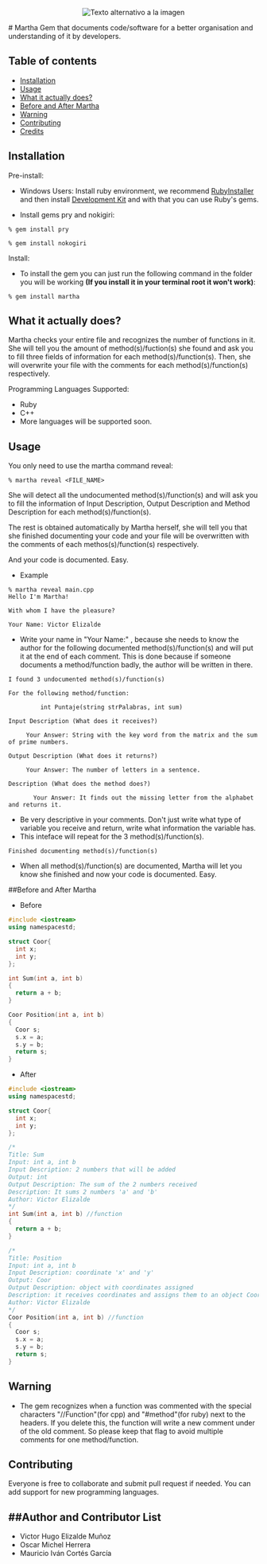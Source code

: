 <p align="center"> <IMG SRC="http://orig13.deviantart.net/da3a/f/2016/241/7/3/147240327271421_by_sirgalahad31416-dafpy5d.png" ALT="Texto alternativo a la imagen"></p>
# Martha
Gem that documents code/software for a better organisation and understanding of it by developers.

## Table of contents
- [Installation](#installation)
- [Usage](#usage)
- [What it actually does?](#what-it-actually-does)
- [Before and After Martha](#before-and-after-martha)
- [Warning](#warning)
- [Contributing](#contributing)
- [Credits](#author-and-contributor-list)

## Installation
Pre-install:
- Windows Users: Install ruby environment, we recommend [RubyInstaller](http://rubyinstaller.org/downloads/) and then install [Development Kit](https://github.com/oneclick/rubyinstaller/wiki/Development-Kit) and with that you can use Ruby's gems.

- Install gems pry and nokigiri:
```console
% gem install pry
```
```console
% gem install nokogiri
```
Install:
- To install the gem you can just run the following command in the folder you will be working **(If you install it in your terminal root it won't work)**:

```console
% gem install martha
```
## What it actually does?

Martha checks your entire file and recognizes the number of functions in it. She will tell you the amount of method(s)/fuction(s) she found and ask you to fill three fields of information for each method(s)/function(s). Then, she will overwrite your file with the comments for each method(s)/function(s) respectively.

Programming Languages Supported:
- Ruby
- C++
- More languages will be supported soon.

## Usage

You only need to use the martha command reveal:

```console
% martha reveal <FILE_NAME>
```

She will detect all the undocumented method(s)/function(s) and will ask you to fill the information of Input Description, Output Description and Method Description for each method(s)/function(s). 

The rest is obtained automatically by Martha herself, she will tell you that she finished documenting your code and your file will be overwritten with the comments of each methos(s)/function(s) respectively. 

And your code is documented. Easy.

- Example
```console
% martha reveal main.cpp
Hello I'm Martha!

With whom I have the pleasure?

Your Name: Victor Elizalde
```

- Write your name in "Your Name:" , because she needs to know the author for the following documented method(s)/function(s) and will put it at the end of each comment. This is done because if someone documents a method/function badly, the author will be written in there.
```console
I found 3 undocumented method(s)/function(s)

For the following method/function:

         int Puntaje(string strPalabras, int sum)

Input Description (What does it receives?)

     Your Answer: String with the key word from the matrix and the sum of prime numbers.
     
Output Description (What does it returns?)

     Your Answer: The number of letters in a sentence.
     
Description (What does the method does?)

       Your Answer: It finds out the missing letter from the alphabet and returns it.
```
- Be very descriptive in your comments. Don't just write what type of variable you receive and return, write what information the variable has. 
- This inteface will repeat for the 3 method(s)/function(s).

```console
Finished documenting method(s)/function(s)
```
- When all method(s)/function(s) are documented, Martha will let you know she finished and now your code is documented. Easy.

##Before and After Martha

- Before
```C++
#include <iostream>
using namespacestd;

struct Coor{
  int x;
  int y;
};

int Sum(int a, int b)
{
  return a + b;
}

Coor Position(int a, int b)
{
  Coor s;
  s.x = a;
  s.y = b;
  return s;
}
```

- After
```C++
#include <iostream>
using namespacestd;

struct Coor{
  int x;
  int y;
};

/*
Title: Sum
Input: int a, int b
Input Description: 2 numbers that will be added
Output: int
Output Description: The sum of the 2 numbers received
Description: It sums 2 numbers 'a' and 'b'
Author: Victor Elizalde
*/
int Sum(int a, int b) //function
{
  return a + b;
}

/*
Title: Position
Input: int a, int b
Input Description: coordinate 'x' and 'y'
Output: Coor
Output Description: object with coordinates assigned
Description: it receives coordinates and assigns them to an object Coor
Author: Victor Elizalde
*/
Coor Position(int a, int b) //function
{
  Coor s;
  s.x = a;
  s.y = b;
  return s;
}

```


## Warning
- The gem recognizes when a function was commented with the special characters "//Function"(for cpp) and "#method"(for ruby) next to the headers. If you delete this, the function will write a new comment under of the old comment. So please keep that flag to avoid multiple 
comments for one method/function.

## Contributing
Everyone is free to collaborate and submit pull request if needed.
You can add support for new programming languages.

##Author and Contributor List
-------------------
- Victor Hugo Elizalde Muñoz
- Oscar Michel Herrera
- Mauricio Iván Cortés García
